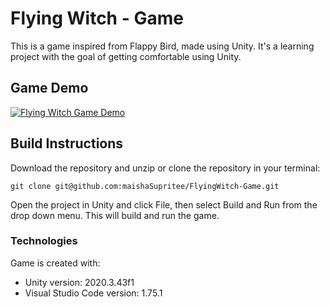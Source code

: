 # Flying Witch - Game
This is a game inspired from Flappy Bird, made using Unity. It's a learning project with the goal of getting comfortable using Unity.

## Game Demo
[![Flying Witch Game Demo](https://img.youtube.com/vi/2Vlm807m210/0.jpg)](https://www.youtube.com/watch?v=2Vlm807m210&ab_channel=MissYellow)

## Build Instructions

Download the repository and unzip or clone the repository in your terminal:

`git clone git@github.com:maishaSupritee/FlyingWitch-Game.git`

Open the project in Unity and click File, then select Build and Run from the drop down menu. This will build and run the game.

### Technologies
Game is created with:
* Unity version: 2020.3.43f1
* Visual Studio Code version: 1.75.1

